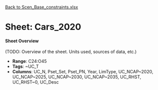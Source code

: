 [Back to Scen_Base_constraints.xlsx](README.md)

# Sheet: Cars_2020

#### Sheet Overview

(TODO: Overview of the sheet. Units used, sources of data, etc.)

- **Range**: C24:O45
- **Tags**: ~UC_T
- **Columns**: UC_N, Pset_Set, Pset_PN, Year, LimType, UC_NCAP~2020, UC_NCAP~2025, UC_NCAP~2030, UC_NCAP~2035, UC_RHST, UC_RHST~0, UC_Desc

